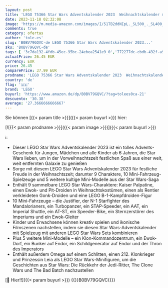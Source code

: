 ```yaml
---
layout: post
title: 'LEGO 75366 Star Wars Adventskalender 2023  Weihnachtskalender mit 24 Geschenken  darunter 9 Figuren  10 Fahrzeug-Spielzeuge und 5 Mini-Modelle  Advents-Geschenk zu Weihnachten für Kinder und Fans'
date: 2023-11-18 02:32:08
image: 'https://m.media-amazon.com/images/I/51TB2ddNIpL._SL500_._SL400_.jpg'
comments: true
category: ofertas
author: 'tole.es'
slug: 'B0BV79GQVC-de LEGO 75366 Star Wars Adventskalender 2023...'
sku: 'B0BV79GQVC-de'
tags: [ '3c7da132-4fdb-45ec-95bc-24ebea2541e9_0','772277dc-cbdb-432f-a915-25a321e9ed8c_0','772277dc-cbdb-432f-a915-25a321e9ed8c_4401','Adventskalender','Arborist Merchandising Root','Bereit für den Schulanfang','Best Selling','Custom Stores','Frühkindliche Betreuung','LEGO','Lego Star Wars','Lernaktivitäten und MINT','Self Service','Special Features Stores','Spiele, Spielzeug und Sammlerstücke für große Kinder','Spielzeug','Spielzeug-Adventskalender','Stores','e26659c6-d1cd-45cb-800b-2f9b432b8572_0','e26659c6-d1cd-45cb-800b-2f9b432b8572_5901','lego','​Bücher','🇩🇪', ]
actualPrice: 26.45 EUR
currency: EUR
price: 26.45
comparePrice: 37.99 EUR
prodname: 'LEGO 75366 Star Wars Adventskalender 2023  Weihnachtskalender mit 24 Geschenken  darunter 9 Figuren  10 Fahrzeug-Spielzeuge und 5 Mini-Modelle  Advents-Geschenk zu Weihnachten für Kinder und Fans'
country: 'de'
flag: '🇩🇪'
brand: 'LEGO'
buyurl: 'https://www.amazon.de/dp/B0BV79GQVC/?tag=tolees0ca-21'
descuento: '30.38'
average: '27.3666666666667'
---
```


Sie können [{{< param title >}}]({{< param buyurl >}}) hier:

[![{{< param prodname >}}]({{< param image >}})]({{< param buyurl >}})

ℹ️:

- Dieser LEGO Star Wars Adventskalender 2023 ist ein tolles Advents-Geschenk für Jungen, Mädchen und alle Kinder ab 6 Jahren, die Star Wars lieben, um in der Vorweihnachtszeit festlichen Spaß aus einer weit, weit entfernten Galaxie zu genießen
- Sorge mit diesem LEGO Star Wars Adventskalender 2023 für festliche Freude in der Weihnachtszeit; darunter 9 Charaktere, 10 Mini-Fahrzeug-Spielzeuge und 5 weitere kultige Mini-Modelle aus der Star Wars-Saga
- Enthält 9 sammelbare LEGO Star Wars-Charaktere: Kaiser Palpatine, einen Ewok- und Pit-Droiden in Weihnachtskostümen, einen als Rentier verkleideten Gonk-Droiden und eine LEGO B-1-Kampfdroiden-Figur
- 10 Mini-Fahrzeuge – die Justifier, der N-1 Starfighter des Mandalorianers, ein Turbopanzer, ein STAP-Speeder, ein AAT, ein Imperial Shuttle, ein AT-ST, ein Speeder-Bike, ein Sternzerstörer des Imperiums und ein Ewok-Gleiter
- Kinder und Erwachsene können kreativ spielen und ikonische Filmszenen nachstellen, indem sie diesen Star Wars-Adventskalender mit Spielzeug mit anderen LEGO Star Wars Sets kombinieren
- Plus 5 weitere Mini-Modelle – ein Klon-Kommandozentrum, ein Ewok-Dorf, ein Bunker auf Endor, ein Schildgenerator auf Endor und der Thron des Imperators
- Enthält außerdem Omega auf einem Schlitten, einen 212. Klonkrieger und Prinzessin Leia als LEGO Star Wars-Minifiguren, um die Geschichten aus Star Wars: Die Rückkehr der Jedi-Ritter, The Clone Wars und The Bad Batch nachzustellen

[🛒 Hier!!]({{< param buyurl >}})
{{<world>}}B0BV79GQVC{{</world>}}
